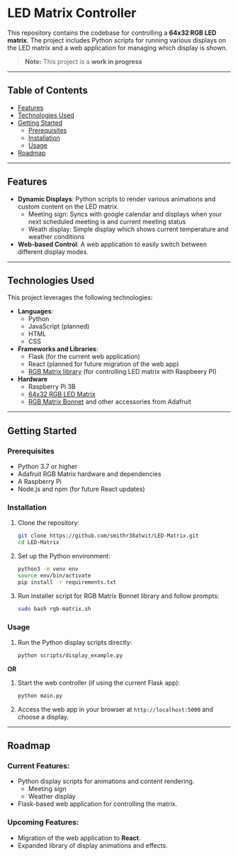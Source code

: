 # LED Matrix Controller

This repository contains the codebase for controlling a **64x32 RGB LED matrix**. The project includes Python scripts for running various displays on the LED matrix and a web application for managing which display is shown. 

> **Note:** This project is a **work in progress**

---

## Table of Contents

- [Features](#features)
- [Technologies Used](#technologies-used)
- [Getting Started](#getting-started)
  - [Prerequisites](#prerequisites)
  - [Installation](#installation)
  - [Usage](#usage)
- [Roadmap](#roadmap)

---

## Features

- **Dynamic Displays**: Python scripts to render various animations and custom content on the LED matrix.
  - Meeting sign: Syncs with google calendar and displays when your next scheduled meeting is and current meeting status
  - Weath display: Simple display which shows current temperature and weather conditions
- **Web-based Control**: A web application to easily switch between different display modes.

---

## Technologies Used

This project leverages the following technologies:

- **Languages**:
  - Python
  - JavaScript (planned)
  - HTML
  - CSS
- **Frameworks and Libraries**:
  - Flask (for the current web application)
  - React (planned for future migration of the web app)
  - [RGB Matrix library](https://github.com/hzeller/rpi-rgb-led-matrix) (for controlling LED matrix with Raspbeery PI)
- **Hardware**
  - Raspberry Pi 3B
  - [64x32 RGB LED Matrix](https://www.adafruit.com/product/2278)
  - [RGB Matrix Bonnet](https://www.adafruit.com/product/3211) and other accessories from Adafruit

---

## Getting Started

### Prerequisites

- Python 3.7 or higher
- Adafruit RGB Matrix hardware and dependencies
- A Raspberry Pi
- Node.js and npm (for future React updates)

### Installation

1. Clone the repository:
   ```bash
   git clone https://github.com/smithr38atwit/LED-Matrix.git
   cd LED-Matrix
   ```

2. Set up the Python environment:
   ```bash
   python3 -m venv env
   source env/bin/activate
   pip install -r requirements.txt
   ```

3. Run installer script for RGB Matrix Bonnet library and follow prompts:
   ```bash
   sudo bash rgb-matrix.sh
   ```

### Usage

1. Run the Python display scripts directly:
   ```bash
   python scripts/display_example.py
   ```

**OR**

1. Start the web controller (if using the current Flask app):
   ```bash
   python main.py
   ```

2. Access the web app in your browser at `http://localhost:5000` and choose a display.

---

## Roadmap

### Current Features:
- Python display scripts for animations and content rendering.
  - Meeting sign
  - Weather display
- Flask-based web application for controlling the matrix.

### Upcoming Features:
- Migration of the web application to **React**.
- Expanded library of display animations and effects.
